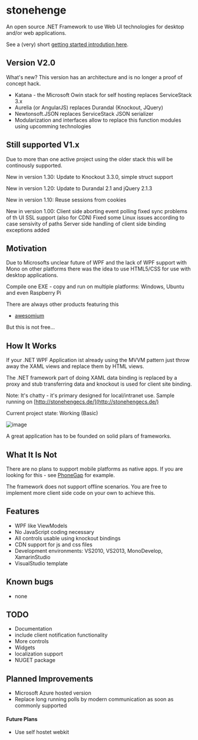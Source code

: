 # stonehenge
An open source .NET Framework to use Web UI technologies for desktop and/or web applications.

See a (very) short [getting started introdution here](docs/GettingStarted.md).

## Version V2.0
What's new?
This version has an architecture and is no longer a proof of concept hack.

* Katana - the Microsoft Owin stack for self hosting replaces ServiceStack 3.x
* Aurelia (or AngularJS) replaces Durandal (Knockout, JQuery)
* Newtonsoft.JSON replaces ServiceStack JSON serializer
* Modularization and interfaces allow to replace this function modules using upcomming technologies


## Still supported V1.x
Due to more than one active project using the older stack
this will be continously supported.

New in version 1.30: Update to Knockout 3.3.0, simple struct support

New in version 1.20: Update to Durandal 2.1 and jQuery 2.1.3

New in version 1.10: Reuse sessions from cookies

New in version 1.00: Client side aborting event polling fixed sync problems of th UI
                     SSL support (also for CDN)
					 Fixed some Linux issues according to case sensivity of paths
					 Server side handling of client side binding exceptions added
					
## Motivation
Due to Microsofts unclear future of WPF and the lack of WPF support
with Mono on other platforms there was the idea to use HTML5/CSS for
use with desktop applications.

Compile one EXE - copy and run on multiple platforms: Windows, Ubuntu and even Raspberry Pi

There are always other products featuring this
* [awesomium](http://awesomium.com/)

But this is not free...

## How It Works
If your .NET WPF Application ist already using the MVVM pattern
just throw away the XAML views and replace them by HTML views.

The .NET framework part of doing XAML data binding is
replaced by a proxy and stub transferring data and knockout is used for client site binding.

Note: It's chatty - it's primary designed for local/intranet use.
Sample running on [http://stonehengecs.de/](http://stonehengecs.de/)

Current project state: Working (Basic)

![image](Stonehenge.png)

A great application has to be founded on solid pilars of frameworks.

## What It Is Not
There are no plans to support mobile platforms as native apps.
If you are looking for this - see [PhoneGap](http://phonegap.com/) for example.

The framework does not support offline scenarios.
You are free to implement more client side code on your own to achieve this.


## Features
* WPF like ViewModels
* No JavaScript coding necessary
* All controls usable using knockout bindings
* CDN support for js and css files
* Development environments: VS2010, VS2013, MonoDevelop, XamarinStudio
* VisualStudio template

## Known bugs
* none

## TODO
* Documentation
* include client notification functionality
* More controls
* Widgets
* localization support
* NUGET package

## Planned Improvements
* Microsoft Azure hosted version
* Replace long running polls by modern communication as soon as commonly supported
#### Future Plans
* Use self hostet webkit


